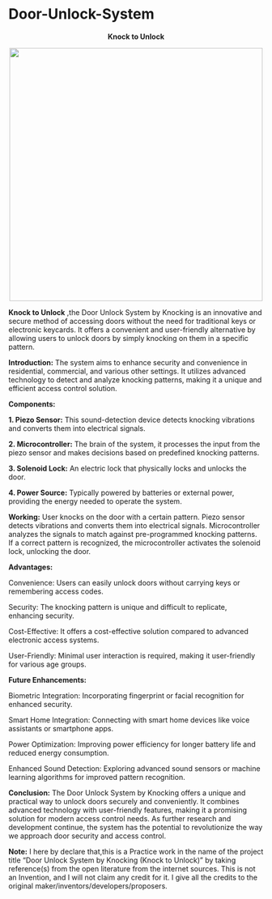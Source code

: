 # Door-Unlock-System
<p align="center">
<b>Knock to Unlock</b>
</p>
<p align="center">
<img src="https://github.com/AdityaPalakurty/Door-Unlock-System/assets/98629876/9b60a439-d6c9-4a82-8b68-37f2ef106cec" alt="" width="500" height="500">
</p>

****Knock to Unlock****
,the Door Unlock System by Knocking is an innovative and secure method of accessing doors without the need for traditional keys or electronic keycards. It offers a convenient and user-friendly alternative by allowing users to unlock doors by simply knocking on them in a specific pattern.



****Introduction:****
  The system aims to enhance security and convenience in residential, commercial, and various other settings. It utilizes advanced technology to detect and analyze knocking patterns, making it a unique and efficient access control solution.



**Components:**

**1. Piezo Sensor:** This sound-detection device detects knocking vibrations and converts them into electrical signals.

**2. Microcontroller:** The brain of the system, it processes the input from the piezo sensor and makes decisions based on predefined knocking patterns.

**3. Solenoid Lock:** An electric lock that physically locks and unlocks the door.

**4. Power Source:** Typically powered by batteries or external power, providing the energy needed to operate the system.


**Working:**
User knocks on the door with a certain pattern.
Piezo sensor detects vibrations and converts them into electrical signals.
Microcontroller analyzes the signals to match against pre-programmed knocking patterns.
If a correct pattern is recognized, the microcontroller activates the solenoid lock, unlocking the door.

**Advantages:**

Convenience: Users can easily unlock doors without carrying keys or remembering access codes.

Security: The knocking pattern is unique and difficult to replicate, enhancing security.

Cost-Effective: It offers a cost-effective solution compared to advanced electronic access systems.

User-Friendly: Minimal user interaction is required, making it user-friendly for various age groups.


**Future Enhancements:**

Biometric Integration: Incorporating fingerprint or facial recognition for enhanced security.

Smart Home Integration: Connecting with smart home devices like voice assistants or smartphone apps.

Power Optimization: Improving power efficiency for longer battery life and reduced energy consumption.

Enhanced Sound Detection: Exploring advanced sound sensors or machine learning algorithms for improved pattern recognition.


**Conclusion:**
The Door Unlock System by Knocking offers a unique and practical way to unlock doors securely and conveniently. It combines advanced technology with user-friendly features, making it a promising solution for modern access control needs. As further research and development continue, the system has the potential to revolutionize the way we approach door security and access control.

**Note:**
I here by declare that,this is a Practice work in the name of the project title “Door Unlock System by Knocking (Knock to Unlock)” by taking reference(s) from the open literature from the internet sources. This is not an Invention, and I will not claim any credit for it. I give all the credits to the original maker/inventors/developers/proposers.
